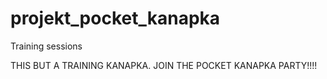 # projekt_pocket_kanapka
Training sessions


THIS BUT A TRAINING KANAPKA. JOIN THE POCKET KANAPKA PARTY!!!!
